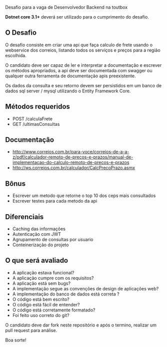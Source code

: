 Desafio para a vaga de Desenvolvedor Backend na toutbox

**Dotnet core 3.1+** deverá ser utilizado para o cumprimento do desafio.

## O Desafio

O desafio consiste em criar uma api que faça calculo de frete usando o webservice dos correios, listando todos os serviços e preços para a região escolhida.

O candidato deve ser capaz de ler e interpretar a documentação e escrever os métodos apropriados, a api deve ser documentada com swagger ou qualquer outra ferramenta de documentação apis preexistente. 

Os dados da consulta e seu retorno devem ser persistidos em um banco de dados sql server / mysql utilizando o Entity Framework Core.

## Métodos requeridos

* POST /calculaFrete
* GET /ultimasConsultas

## Documentação 

- http://www.correios.com.br/para-voce/correios-de-a-a-z/pdf/calculador-remoto-de-precos-e-prazos/manual-de-implementacao-do-calculo-remoto-de-precos-e-prazos    
- http://ws.correios.com.br/calculador/CalcPrecoPrazo.asmx

## Bônus

* Escrever um metodo que retorne o top 10 dos ceps mais consultados
* Escrever testes para cada metodo da api 

## Diferenciais

* Caching das informações
* Autenticação com JWT
* Agrupamento de consultas por usuario
* Conteinerização do projeto

## O que será avaliado

* A aplicação estava funcional?
* A aplicação cumpre com os requisitos?
* A aplicação está sem bugs?
* A implementação segue as convenções de design de aplicações web?
* A implementação do banco de dados está correta ?
* O código está bem escrito?
* O código está fácil de entender?
* O código está corretamente formatado?
* Foi feito uso correto do git?


O candidato deve dar fork neste repositório e após o termino, realizar um pull request para análise.

Boa sorte!

